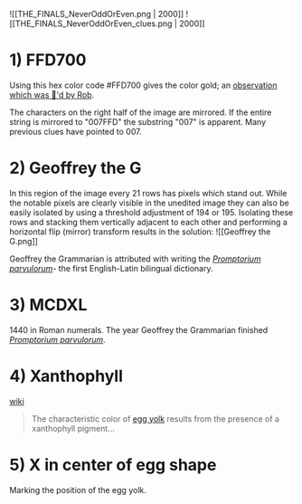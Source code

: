 ![[THE_FINALS_NeverOddOrEven.png | 2000]]
![[THE_FINALS_NeverOddOrEven_clues.png | 2000]]

# 1) FFD700
Using this hex color code <label>#</label>FFD700 gives the color gold; an [observation which was 👀'd by Rob](https://discord.com/channels/1008696016318513243/1011929497139953744/1139488507048509460).

The characters on the right half of the image are mirrored. If the entire string is mirrored to "007FFD" the substring "007" is apparent. Many previous clues have pointed to 007.

# 2) Geoffrey the G
In this region of the image every 21 rows has pixels which stand out. While the notable pixels are clearly visible in the unedited image they can also be easily isolated by using a threshold adjustment of 194 or 195.
Isolating these rows and stacking them vertically adjacent to each other and performing a horizontal flip (mirror) transform results in the solution:
![[Geoffrey the G.png]]

Geoffrey the Grammarian is attributed with writing the [*Promptorium parvulorum*](https://en.wikipedia.org/wiki/Promptorium_parvulorum)- the first English-Latin bilingual dictionary.

# 3) MCDXL
1440 in Roman numerals. The year Geoffrey the Grammarian finished [*Promptorium parvulorum*](https://en.wikipedia.org/wiki/Promptorium_parvulorum).

# 4) Xanthophyll
[wiki](https://en.wikipedia.org/wiki/Xanthophyll)
> The characteristic color of [egg yolk](https://en.wikipedia.org/wiki/Egg_yolk "Egg yolk") results from the presence of a xanthophyll pigment...

# 5) X in center of egg shape
Marking the position of the egg yolk.